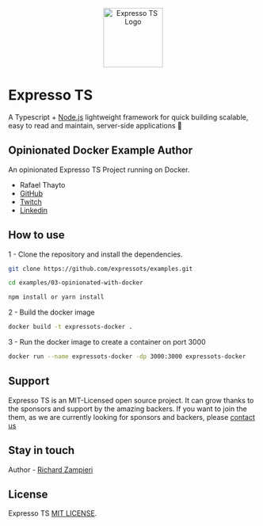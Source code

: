 <p align="center">
  <a href="https://expresso-ts.com/" target="blank"><img src="https://github.com/expressots/expressots/blob/main/media/alogo.png" width="120" alt="Expresso TS Logo" /></a>
</p>

# Expresso TS

A Typescript + [Node.js]("https://nodejs.org/en/") lightweight framework for quick building scalable, easy to read and maintain, server-side applications 🚀

## Opinionated Docker Example Author

An opinionated Expresso TS Project running on Docker.

- Rafael Thayto
- [GitHub](https://github.com/rafa-thayto)
- [Twitch](https://www.twitch.tv/thayto_dev)
- [Linkedin](https://www.linkedin.com/in/thayto/)

## How to use

1 - Clone the repository and install the dependencies.

```bash
git clone https://github.com/expressots/examples.git

cd examples/03-opinionated-with-docker

npm install or yarn install
```

2 - Build the docker image

```bash
docker build -t expressots-docker .
```

3 - Run the docker image to create a container on port 3000

```bash
docker run --name expressots-docker -dp 3000:3000 expressots-docker
```

## Support

Expresso TS is an MIT-Licensed open source project. It can grow thanks to the sponsors and support by the amazing backers. If you want to join the them, as we are currently looking for sponsors and backers, please [contact us](richard.zampieri@expresso-ts.com)

## Stay in touch

Author - [Richard Zampieri](https://github.com/rsaz)

## License

Expresso TS [MIT LICENSE](https://github.com/expressots/expressots/blob/main/LICENSE.md).
